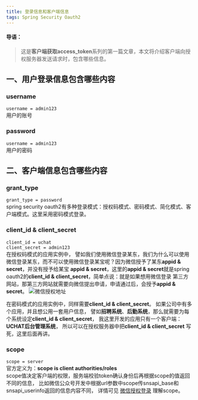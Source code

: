 ```yaml
---
title: 登录信息和客户端信息
tags: Spring Security Oauth2
---
```

#### 导语：
> 这是**客户端获取access_token**系列的第一篇文章，本文将介绍客户端向授权服务器发送请求时，包含哪些信息。

## 一、用户登录信息包含哪些内容
### username
`username = admin123`  
用户的账号
### password
`username = admin123`  
用户的密码
## 二、客户端信息包含哪些内容
### grant_type
`grant_type = password`  
spring security oauth2有多种登录模式：授权码模式、密码模式、简化模式、客户端模式。这里采用密码模式登录。
### client_id & client_secret
`client_id = uchat`  
`client_secret = admin123`  
在授权码模式的应用实例中，
譬如我们使用微信登录某东，我们为什么可以使用微信登录某东，而不可以使用微信登录某宝呢？因为微信授予了某东**appid & secret**，并没有授予给某宝
**appid & secret**，这里的**appid & secret**就是spring oauth2的**client_id & client_secret**，简单点说：就是如果想用微信登录
第三方网站，那第三方网站就需要向微信提出申请，申请通过后，会授予**appid & secret**。
![微信授权地址](http://keyouxing.com/img/oauth2/client_id_secret.png)

在密码模式的应用实例中，同样需要**client_id & client_secret**。
如果公司中有多个应用，并且想公用一套用户信息，
譬如**招聘系统**、**后勤系统**，那么就需要为每个系统设定**client_id & client_secret**，
我这里开发的应用只有一个客户端：**UCHAT后台管理系统**，
所以可以在授权服务器中把**client_id & client_secret**
写死，这里后面再讲。
### scope
`scope = server`  
官方定义为：**scope is client authorities/roles**  
scope值决定客户端的权限，服务端校验token确认身份后再根据scope的值返回不同的信息，
比如微信公众号开发中根据url参数中scope传snsapi_base和snsapi_userinfo返回的信息内容不同，
详情可见
[微信授权登录](https://developers.weixin.qq.com/doc/offiaccount/OA_Web_Apps/Wechat_webpage_authorization.html)
理解scope。



